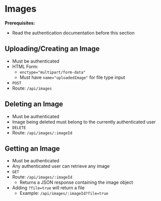 # Images

**Prerequisites:**
* Read the authentication documentation before this section

## Uploading/Creating an Image
* Must be authenticated
* HTML Form:
  * ``enctype="multipart/form-data"``
  * Must have ``name="uploadedImage"`` for file type input
* ``POST``
* Route: ``/api/images``

## Deleting an Image
* Must be authenticated
* Image being deleted must belong to the currently authenticated user
* ``DELETE``
* Route: ``/api/images/:imageId``

## Getting an Image
* Must be authenticated
* Any authenticated user can retrieve any image
* ``GET``
* Route: ``/api/images/:imageId``
  * Returns a JSON response containing the image object
* Adding ``?file=true`` will return a file
  * Example: ``/api/images/:imageId?file=true``